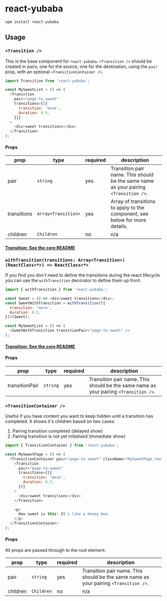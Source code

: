 # react-yubaba

```sh
npm install react-yubaba
```

## Usage

### `<Transition />`

This is the base component for `react-yubaba`. `<Transition />` should be created in pairs, one for the source, one for the destination, using the `pair` prop, with an optional `<TransitionContainer />`.

```javascript
import Transition from 'react-yubaba';

const MySweetList = () => (
  <Transition
    pair="page-to-sweet"
    transitions={[{
      transition: 'move',
      duration: 0.5,
    }]}
  >
    <div>sweet transitions</div>
  </Transition>
);
```

#### Props

| prop | type | required | description |
|-|-|-|-|
| pair | `string` | yes | Transition pair name. This should be the same name as your pairing `<Transition />`. |
| transitions | `Array<Transition>`  | yes | Array of transitions to apply to the component, see below for more details. |
| children | `Children`  | no | n/a |

#### [Transition: See the core README](https://github.com/madou/yubaba/blob/master/packages/core/README.md#Transitions)

### `withTransition(transitions: Array<Transition>)(ReactClass<*>) => ReactClass<*>`

If you find you don't need to define the transitions during the react lifecycle you can use the
`withTransition` decorator to define them up front.

```javascript
import { withTransition } from 'react-yubaba';

const Sweet = () => <div>sweet transitions</div>;
const SweetWithTransition = withTransition([{
  transition: 'move',
  duration: 0.5,
}])(Sweet);

const MySweetList = () => (
  <SweetWithTransition transitionPair="page-to-sweet" />
);
```

#### [Transition: See the core README](https://github.com/madou/yubaba/blob/master/packages/core/README.md#Transitions)

#### Props

| prop | type | required | description |
|-|-|-|-|
| transitionPair | `string` | yes | Transition pair name. This should be the same name as your pairing `<Transition />`. |

### `<TransitionContainer />`

Useful if you have content you want to keep hidden until a transition has completed.
It shows it's children based on two cases:

1) Pairing transition completed (delayed show)
1) Pairing transition is not yet initialised (immediate show)

```javascript
import { TransitionContainer } from 'react-yubaba';

const MySweetPage = () => (
  <TransitionContainer pair="page-to-sweet" className="MySweetPage_root">
    <Transition
      pair="page-to-sweet"
      transitions={[{
        transition: 'move',
        duration: 0.5,
      }]}
    >
      <div>sweet transitions</div>
    </Transition>

    <p>
      How sweet is this! It's like a honey bee.
    </p>
  </TransitionContainer>
);
```

#### Props

All props are passed through to the root element.

| prop | type | required | description |
|-|-|-|-|
| pair | `string` | yes | Transition pair name. This should be the same name as your pairing `<Transition />`. |
| children | `Children`  | no | n/a |
